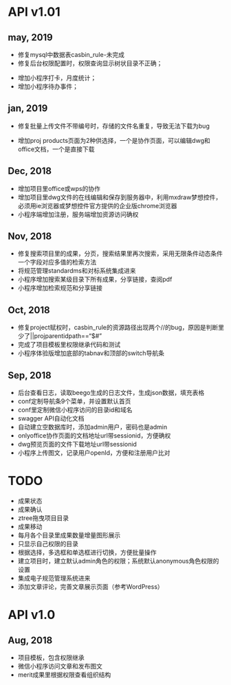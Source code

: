 # API v1.01

## may, 2019

* 修复mysql中数据表casbin_rule-未完成
* 修复后台权限配置时，权限查询显示树状目录不正确；
+ 增加小程序打卡，月度统计；
+ 增加小程序待办事件；


## jan, 2019

* 修复批量上传文件不带编号时，存储的文件名重复，导致无法下载为bug
+ 增加proj products页面为2种供选择，一个是协作页面，可以编辑dwg和office文档，一个是直接下载


## Dec, 2018

* 增加项目里office或wps的协作
* 增加项目里dwg文件的在线编辑和保存到服务器中，利用mxdraw梦想控件，必须用ie浏览器或梦想控件官方提供的企业版chrome浏览器
* 小程序端增加注册，服务端增加资源访问确权

## Nov, 2018

* 修复搜索项目里的成果，分页，搜索结果里再次搜索，采用无限条件动态条件一个字段对应多值的检索方法
* 将规范管理standardms和对标系统集成进来
* 小程序增加搜索某级目录下所有成果，分享链接，查阅pdf
* 小程序增加检索规范和分享链接

## Oct, 2018

* 修复project赋权时，casbin_rule的资源路径出现两个//的bug，原因是判断里少了||projparentidpath==“$#”
* 完成了项目模板里权限继承代码和测试
* 小程序体验版增加底部的tabnav和顶部的switch导航条

## Sep, 2018

* 后台查看日志，读取beego生成的日志文件，生成json数据，填充表格
* conf定制导航条9个菜单，并设置默认首页
* conf里定制微信小程序访问的目录id和域名
* swagger API自动化文档
* 自动建立空数据库时，添加admin用户，密码也是admin
* onlyoffice协作页面的文档地址url带sessionid，方便确权
* dwg预览页面的文件下载地址url带sessionid
* 小程序上传图文，记录用户openId，方便和注册用户比对

# TODO

* 成果状态
* 成果确认
* ztree拖曳项目目录
* 成果移动
* 每月各个目录里成果数量增量图形展示
* 只显示自己权限的目录
* 根据选择，多选框和单选框进行切换，方便批量操作
* 建立项目时，建立默认admin角色的权限；系统默认anonymous角色权限的设置
* 集成电子规范管理系统进来
* 添加文章评论，完善文章展示页面（参考WordPress）

# API v1.0 

## Aug, 2018

* 项目模板，包含权限继承
* 微信小程序访问文章和发布图文
* merit成果里根据权限查看组织结构
